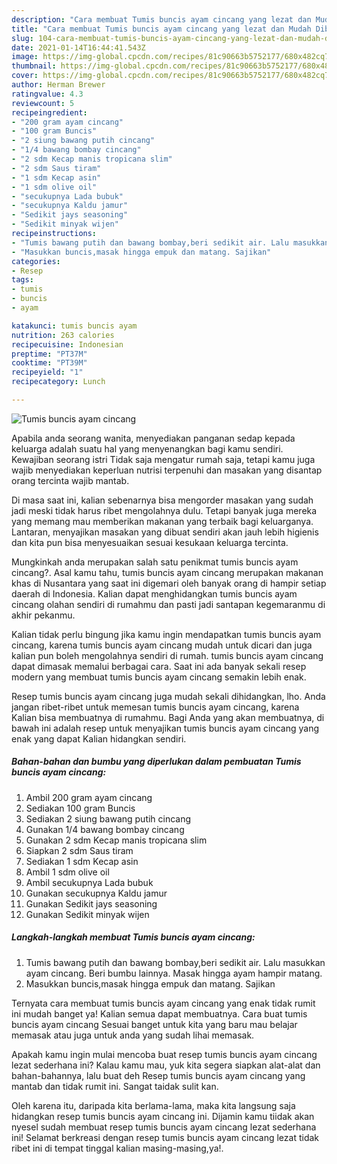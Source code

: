 ```yaml
---
description: "Cara membuat Tumis buncis ayam cincang yang lezat dan Mudah Dibuat"
title: "Cara membuat Tumis buncis ayam cincang yang lezat dan Mudah Dibuat"
slug: 104-cara-membuat-tumis-buncis-ayam-cincang-yang-lezat-dan-mudah-dibuat
date: 2021-01-14T16:44:41.543Z
image: https://img-global.cpcdn.com/recipes/81c90663b5752177/680x482cq70/tumis-buncis-ayam-cincang-foto-resep-utama.jpg
thumbnail: https://img-global.cpcdn.com/recipes/81c90663b5752177/680x482cq70/tumis-buncis-ayam-cincang-foto-resep-utama.jpg
cover: https://img-global.cpcdn.com/recipes/81c90663b5752177/680x482cq70/tumis-buncis-ayam-cincang-foto-resep-utama.jpg
author: Herman Brewer
ratingvalue: 4.3
reviewcount: 5
recipeingredient:
- "200 gram ayam cincang"
- "100 gram Buncis"
- "2 siung bawang putih cincang"
- "1/4 bawang bombay cincang"
- "2 sdm Kecap manis tropicana slim"
- "2 sdm Saus tiram"
- "1 sdm Kecap asin"
- "1 sdm olive oil"
- "secukupnya Lada bubuk"
- "secukupnya Kaldu jamur"
- "Sedikit jays seasoning"
- "Sedikit minyak wijen"
recipeinstructions:
- "Tumis bawang putih dan bawang bombay,beri sedikit air. Lalu masukkan ayam cincang. Beri bumbu lainnya. Masak hingga ayam hampir matang."
- "Masukkan buncis,masak hingga empuk dan matang. Sajikan"
categories:
- Resep
tags:
- tumis
- buncis
- ayam

katakunci: tumis buncis ayam 
nutrition: 263 calories
recipecuisine: Indonesian
preptime: "PT37M"
cooktime: "PT39M"
recipeyield: "1"
recipecategory: Lunch

---
```



![Tumis buncis ayam cincang](https://img-global.cpcdn.com/recipes/81c90663b5752177/680x482cq70/tumis-buncis-ayam-cincang-foto-resep-utama.jpg)

Apabila anda seorang wanita, menyediakan panganan sedap kepada keluarga adalah suatu hal yang menyenangkan bagi kamu sendiri. Kewajiban seorang istri Tidak saja mengatur rumah saja, tetapi kamu juga wajib menyediakan keperluan nutrisi terpenuhi dan masakan yang disantap orang tercinta wajib mantab.

Di masa  saat ini, kalian sebenarnya bisa mengorder masakan yang sudah jadi meski tidak harus ribet mengolahnya dulu. Tetapi banyak juga mereka yang memang mau memberikan makanan yang terbaik bagi keluarganya. Lantaran, menyajikan masakan yang dibuat sendiri akan jauh lebih higienis dan kita pun bisa menyesuaikan sesuai kesukaan keluarga tercinta. 



Mungkinkah anda merupakan salah satu penikmat tumis buncis ayam cincang?. Asal kamu tahu, tumis buncis ayam cincang merupakan makanan khas di Nusantara yang saat ini digemari oleh banyak orang di hampir setiap daerah di Indonesia. Kalian dapat menghidangkan tumis buncis ayam cincang olahan sendiri di rumahmu dan pasti jadi santapan kegemaranmu di akhir pekanmu.

Kalian tidak perlu bingung jika kamu ingin mendapatkan tumis buncis ayam cincang, karena tumis buncis ayam cincang mudah untuk dicari dan juga kalian pun boleh mengolahnya sendiri di rumah. tumis buncis ayam cincang dapat dimasak memalui berbagai cara. Saat ini ada banyak sekali resep modern yang membuat tumis buncis ayam cincang semakin lebih enak.

Resep tumis buncis ayam cincang juga mudah sekali dihidangkan, lho. Anda jangan ribet-ribet untuk memesan tumis buncis ayam cincang, karena Kalian bisa membuatnya di rumahmu. Bagi Anda yang akan membuatnya, di bawah ini adalah resep untuk menyajikan tumis buncis ayam cincang yang enak yang dapat Kalian hidangkan sendiri.

<!--inarticleads1-->

##### Bahan-bahan dan bumbu yang diperlukan dalam pembuatan Tumis buncis ayam cincang:

1. Ambil 200 gram ayam cincang
1. Sediakan 100 gram Buncis
1. Sediakan 2 siung bawang putih cincang
1. Gunakan 1/4 bawang bombay cincang
1. Gunakan 2 sdm Kecap manis tropicana slim
1. Siapkan 2 sdm Saus tiram
1. Sediakan 1 sdm Kecap asin
1. Ambil 1 sdm olive oil
1. Ambil secukupnya Lada bubuk
1. Gunakan secukupnya Kaldu jamur
1. Gunakan Sedikit jays seasoning
1. Gunakan Sedikit minyak wijen




<!--inarticleads2-->

##### Langkah-langkah membuat Tumis buncis ayam cincang:

1. Tumis bawang putih dan bawang bombay,beri sedikit air. Lalu masukkan ayam cincang. Beri bumbu lainnya. Masak hingga ayam hampir matang.
1. Masukkan buncis,masak hingga empuk dan matang. Sajikan




Ternyata cara membuat tumis buncis ayam cincang yang enak tidak rumit ini mudah banget ya! Kalian semua dapat membuatnya. Cara buat tumis buncis ayam cincang Sesuai banget untuk kita yang baru mau belajar memasak atau juga untuk anda yang sudah lihai memasak.

Apakah kamu ingin mulai mencoba buat resep tumis buncis ayam cincang lezat sederhana ini? Kalau kamu mau, yuk kita segera siapkan alat-alat dan bahan-bahannya, lalu buat deh Resep tumis buncis ayam cincang yang mantab dan tidak rumit ini. Sangat taidak sulit kan. 

Oleh karena itu, daripada kita berlama-lama, maka kita langsung saja hidangkan resep tumis buncis ayam cincang ini. Dijamin kamu tiidak akan nyesel sudah membuat resep tumis buncis ayam cincang lezat sederhana ini! Selamat berkreasi dengan resep tumis buncis ayam cincang lezat tidak ribet ini di tempat tinggal kalian masing-masing,ya!.

